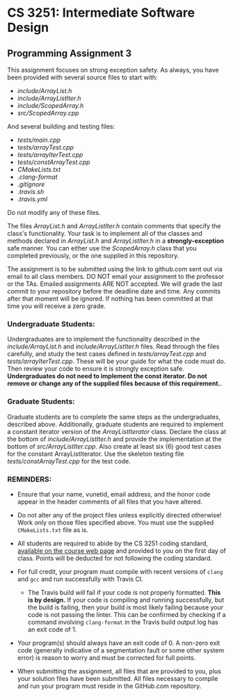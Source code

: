 # CS 3251: Intermediate Software Design

## Programming Assignment 3

This assignment focuses on strong exception safety.  As always, you have been provided with several source files to start with:

* _include/ArrayList.h_
* _include/ArrayListIter.h_
* _include/ScopedArray.h_
* _src/ScopedArray.cpp_
 
And several building and testing files:

* _tests/main.cpp_
* _tests/arrayTest.cpp_
* _tests/arrayIterTest.cpp_
* _tests/constArrayTest.cpp_
* _CMakeLists.txt_
* _.clang-format_
* _.gitignore_
* _.travis.sh_
* _.travis.yml_

Do not modify any of these files.

The files _ArrayList.h_ and _ArrayListIter.h_ contain comments that specify the class's functionality. Your task is to implement all of the classes and methods declared in _ArrayList.h_ and _ArrayListIter.h_ in a **strongly-exception** safe manner. You can either use the _ScopedArray.h_ class that you completed previously, or the one supplied in this repository.

The assignment is to be submitted using the link to github.com sent out via email to all class members. DO NOT email your assignment to the professor or the TAs.  Emailed assignments ARE NOT accepted.  We will grade the last commit to your repository before the deadline date and time.  Any commits after that moment will be ignored.  If nothing has been committed at that time you will receive a zero grade. 


### Undergraduate Students: 

Undergraduates are to implement the functionality described in the _include/ArrayList.h_ and _include/ArrayListIter.h_ files.  Read through the files carefully, and study the test cases defined in _tests/arrayTest.cpp_ and _tests/arrayIterTest.cpp_.  These will be your guide for what the code must do.  Then review your code to ensure it is strongly exception safe.  **Undergraduates do not need to implement the const iterator.  Do not remove or change any of the supplied files because of this requirement.**.

### Graduate Students: 

Graduate students are to complete the same steps as the undergraduates, described above. Additionally, graduate students are required to implement a constant iterator version of the _ArrayListIterator_ class.  Declare the class at the bottom of _include/ArrayListIter.h_ and provide the implementation at the bottom of _src/ArrayListIter.cpp_.  Also create at least six (6) good test cases for the constant ArrayListIterator.  Use the skeleton testing file _tests/constArrayTest.cpp_ for the test code.

### REMINDERS:

* Ensure that your name, vunetid, email address, and the honor code appear in the header comments of all files that you have altered.

* Do not alter any of the project files unless explicitly directed otherwise!  Work only on those files specified above.  You must use the supplied `CMakeLists.txt` file as is.

* All students are required to abide by the CS 3251 coding standard, [available on the course web page](https://vuse-cs3251.github.io/style-guidelines/) and provided to you on the first day of class. Points will be deducted for not following the coding standard.

* For full credit, your program must compile with recent versions of `clang` and `gcc` and run successfully with Travis CI.
  * The Travis build *will* fail if your code is not properly formatted. **This is by design.** If your code is compiling and running successfully, but the build is failing, then your build is most likely failing because your code is not passing the linter. This can be confirmed by checking if a command involving `clang-format` in the Travis build output log has an exit code of 1.

* Your program(s) should always have an exit code of 0.  A non-zero exit code (generally indicative of a segmentation fault or some other system error) is reason to worry and must be corrected for full points.
  
* When submitting the assignment, all files that are provided to you, plus your solution files have been submitted. All files necessary to compile and run your program must reside in the GitHub.com repository.


